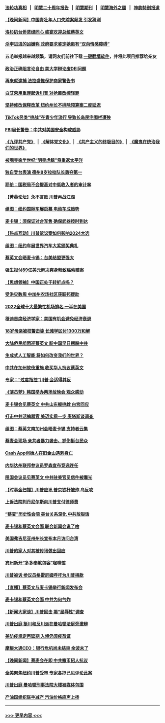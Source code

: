 #### [法轮功真相](https://github.com/gfw-breaker/truth/blob/master/README.md?t=0) &nbsp;&nbsp;|&nbsp;&nbsp; [明慧二十周年报告](https://github.com/gfw-breaker/mh-reports/blob/master/README.md?t=0) &nbsp;&nbsp;|&nbsp;&nbsp;[明慧期刊](https://github.com/gfw-breaker/mh-qikan) &nbsp;&nbsp;|&nbsp;&nbsp; [明慧海外之窗](https://github.com/gfw-breaker/mh-news/blob/master/README.md?t=0) &nbsp;&nbsp;|&nbsp;&nbsp; [神韵特别报道](https://github.com/gfw-breaker/mh-news/blob/master/shenyun.md?t=0)
#### [【晚间新闻】中国青壮年人口失踪案频发 引发猜测](../pages/nsc412/n13966377.md?t=04061843) 
#### [洛杉矶台侨蓝绿同心 盛宴欢迎总统蔡英文](../pages/nsc412/n13966266.md?t=04061843) 
#### [杀李进进的凶嫌称 政府要求鉴定她患有“双向情感障碍”](../pages/nsc412/n13966159.md?t=04061843) 
#### 五毛举报越来越频繁，请网友们前往下载 [一键翻墙软件](https://github.com/gfw-breaker/ssr-accounts)，并将此项目推荐给亲友
#### [政治正确阻言论自由 美大学辩论废DEI问题](../pages/nsc412/n13966155.md?t=04061843) 
#### [再来就逮捕  法拉盛推保护商家警告书](../pages/nsc412/n13966187.md?t=04061843) 
#### [白艾荣用重罪起诉川普 对抢匪改控轻罪](../pages/nsc412/n13966192.md?t=04061843) 
#### [坚持修改保释改革 纽约州长不排除预算案二度延迟](../pages/nsc412/n13966157.md?t=04061843) 
#### [TikTok另类“挑战”在青少年流行 导致长岛民宅围栏遭殃](../pages/nsc412/n13966196.md?t=04061843) 
#### [FBI局长警告：中共对美国安全构成威胁](../pages/nsc412/n13966099.md?t=04061843) 
#### [《九评共产党》](https://github.com/begood0513/9ping.md/blob/master/README.md) &nbsp;|&nbsp; [《解体党文化》](../../../../jtdwh.md/blob/master/README.md)  &nbsp;|&nbsp; [《共产主义的终极目的》](../../../../gczydzjmd.md/blob/master/README.md) &nbsp;|&nbsp; [《魔鬼在统治我们的世界》](../../../../mgztzwmdsj.md/blob/master/README.md) 
#### [被圈养逾半世纪“明星虎鲸”将重返太平洋](../pages/nsc412/n13965701.md?t=04061843) 
#### [独自登台表演 德州8岁拉拉队长勇夺第一](../pages/nsc412/n13965563.md?t=04061843) 
#### [耶伦：国税局不会提高对中低收入者的审计率](../pages/nsc412/n13965907.md?t=04061843) 
#### [【菁英论坛】永不言败 川普再战江湖](../pages/nsc412/n13965910.md?t=04061843) 
#### [组图：纽约国际车展启幕 电动车成趋势](../pages/nsc412/n13966036.md?t=04061843) 
#### [麦卡锡：须保证对台军售 确保武器按时到达](../pages/nsc412/n13966017.md?t=04061843) 
#### [【热点互动】川普诉讼案如何影响2024大选](../pages/nsc412/n13965977.md?t=04061843) 
#### [组图：纽约车展世界汽车大奖颁奖典礼](../pages/nsc412/n13965980.md?t=04061843) 
#### [蔡英文会晤麦卡锡：台美结盟更强大](../pages/nsc412/n13965956.md?t=04061843) 
#### [强生拟付89亿美元解决爽身粉致癌索赔案](../pages/nsc412/n13965976.md?t=04061843) 
#### [【思想领袖】中国正处于转折点吗？](../pages/nsc412/n13935806.md?t=04061843) 
#### [受洪灾数周 中加州农场社区获联邦援助](../pages/nsc412/n13966029.md?t=04061843) 
#### [2022全球十大最繁忙机场排名 一半在美国](../pages/nsc412/n13965973.md?t=04061843) 
#### [穆迪首席经济学家：美国有机会避免经济衰退](../pages/nsc412/n13965517.md?t=04061843) 
#### [18岁母亲被校警击毙 长滩学区付1300万和解](../pages/nsc412/n13965983.md?t=04061843) 
#### [大陆侨民组团迎蔡英文 盼中国早日摆脱中共](../pages/nsc412/n13965894.md?t=04061843) 
#### [生成式人工智能 将如何改变我们的世界？](../pages/nsc412/n13965540.md?t=04061843) 
#### [中共在加州故伎重施 收买华人抗议蔡英文](../pages/nsc412/n13965849.md?t=04061843) 
#### [专家：“过度指控”川普 会适得其反](../pages/nsc412/n13965930.md?t=04061843) 
#### [《演员梦》韩国举办两场放映会 观众感动](../pages/nsc412/n13965904.md?t=04061843) 
#### [麦卡锡会见蔡英文 中共山东舰挑衅 白宫回应](../pages/nsc412/n13965960.md?t=04061843) 
#### [打击中共活摘器官 美迈实质一步 麦塔斯谈调查 ](../pages/nsc412/n13965753.md?t=04061843) 
#### [组图：蔡英文南加州会晤麦卡锡 支持者云集](../pages/nsc412/n13965866.md?t=04061843) 
#### [蔡麦会现场 亲共者暴力袭击、抓伤挺台民众](../pages/nsc412/n13965923.md?t=04061843) 
#### [Cash App创始人在旧金山遇刺身亡](../pages/nsc412/n13965841.md?t=04061843) 
#### [内华达州联邦参议员罗森宣布竞选连任](../pages/nsc412/n13965845.md?t=04061843) 
#### [阻国会议员见蔡英文 中共驻美官员信件被曝光](../pages/nsc412/n13965855.md?t=04061843) 
#### [【时事金扫描】川普应讯 普京铁杆被炸 乌反攻](../pages/nsc412/n13965458.md?t=04061843) 
#### [上诉法院判丹尼尔斯向川普支付律师费](../pages/nsc412/n13965721.md?t=04061843) 
#### [“蔡麦”历史性会晤 美台关系深化 中共放狠话](../pages/nsc412/n13965641.md?t=04061843) 
#### [麦卡锡和蔡英文会面 联合新闻会说了啥](../pages/nsc412/n13965838.md?t=04061843) 
#### [美国弗吉尼亚州州长宣布本月访问台湾](../pages/nsc412/n13965304.md?t=04061843) 
#### [川普的家人对其被传讯做出回应](../pages/nsc412/n13965824.md?t=04061843) 
#### [宾州新开“多多奉献包容”咖啡馆](../pages/nsc412/n13965827.md?t=04061843) 
#### [川普被诉 参议员格雷厄姆呼吁为川普捐款](../pages/nsc412/n13965809.md?t=04061843) 
#### [【直播】蔡英文与麦卡锡举行新闻发布会](../pages/nsc412/n13965810.md?t=04061843) 
#### [麦卡锡和蔡英文会面 中共为何气炸](../pages/nsc412/n13965814.md?t=04061843) 
#### [【新闻大家谈】川普回击 揭“屈辱性”调查](../pages/nsc412/n13965761.md?t=04061843) 
#### [川普出庭 挺川和反川派在曼哈顿法庭旁激辩](../pages/nsc412/n13965518.md?t=04061843) 
#### [美防疫规定再延期 入境仍须疫苗证](../pages/nsc412/n13965330.md?t=04061843) 
#### [摩根大通CEO：银行危机尚未结束 余波未了](../pages/nsc412/n13965681.md?t=04061843) 
#### [【晚间新闻】蔡麦会在即 中共撒币招人抗议](../pages/nsc412/n13965637.md?t=04061843) 
#### [全美聚焦纽约川普受审 专家各抒己见评论此案](../pages/nsc412/n13965499.md?t=04061843) 
#### [川普出庭 曼哈顿刑事法院大楼被媒体包围](../pages/nsc412/n13965493.md?t=04061843) 
#### [产油国组织联手减产 汽油价格应声上扬](../pages/nsc412/n13965468.md?t=04061843) 

----
#### [ >>> 更早内容 <<< ](../indexes/nsc412-earlier.md)
